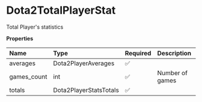 # Dota2TotalPlayerStat

Total Player's statistics

**Properties**

| Name        | Type                   | Required | Description     |
| :---------- | :--------------------- | :------- | :-------------- |
| averages    | Dota2PlayerAverages    | ✅       |                 |
| games_count | int                    | ✅       | Number of games |
| totals      | Dota2PlayerStatsTotals | ✅       |                 |

<!-- This file was generated by liblab | https://liblab.com/ -->
